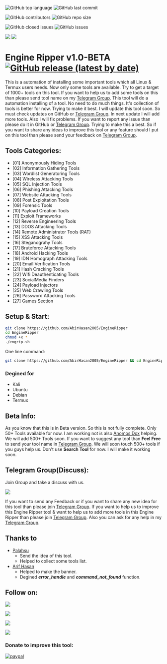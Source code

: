 ![GitHub top language](https://img.shields.io/github/languages/top/AbirHasan2005/EngineRipper)   ![GitHub last commit](https://img.shields.io/github/last-commit/AbirHasan2005/EngineRipper)

![GitHub contributors](https://img.shields.io/github/contributors/AbirHasan2005/EngineRipper)   ![GitHub repo size](https://img.shields.io/github/repo-size/AbirHasan2005/EngineRipper)

![GitHub closed issues](https://img.shields.io/github/issues-closed/AbirHasan2005/EngineRipper)   ![GitHub issues](https://img.shields.io/github/issues/AbirHasan2005/EngineRipper)

<a href="https://github.com/AbirHasan2005?tab=following"><img src="https://img.shields.io/github/followers/AbirHasan2005?style=social"></a>   <a href="https://github.com/AbirHasan2005/EngineRipper/network/members"><img src="https://img.shields.io/github/forks/AbirHasan2005/EngineRipper?style=social"></a>   

# Engine Ripper v1.0-BETA  [![GitHub release (latest by date)](https://img.shields.io/github/v/release/AbirHasan2005/EngineRipper)](https://github.com/AbirHasan2005/EngineRipper/releases)

This is a automation of installing some important tools which all Linux & Termux users needs. Now only some tools are available. Try to get a target of 1000+ tools on this tool. If you want to help us to add some tools on this than please send tool name on my [Telegram Group](http://t.me/linux_repo). This tool will do a automation installing of a tool. No need to do much things. It's collection of tools is better for now. Trying to make it best. I will update this tool soon. So must check updates on GitHub or [Telegram Group](http://t.me/linux_repo). In next update I will add more tools. Also I will fix problems. If you want to report any issue than please do it in GitHub or [Telegram Group](http://t.me/linux_repo). Trying to make this a best. So if you want to share any ideas to improve this tool or any feature should I put on this tool than please send your feedback on [Telegram Group](http://t.me/linux_repo).


## Tools Categories:
- [01] Anonymously Hiding Tools
- [02] Information Gathering Tools
- [03] Wordlist Generatoring Tools
- [04] Wireless Attacking Tools
- [05] SQL Injection Tools
- [06] Phishing Attacking Tools
- [07] Website Attacking Tools
- [08] Post Exploitation Tools
- [09] Forensic Tools
- [10] Payload Creation Tools
- [11] Exploit Frameworks
- [12] Reverse Engineering Tools
- [13] DDOS Attacking Tools
- [14] Remote Administrator Tools (RAT)
- [15] XSS Attacking Tools
- [16] Steganograhy Tools
- [17] Bruteforce Attacking Tools
- [18] Android Hacking Tools
- [19] IDN Homograph Attacking Tools
- [20] Email Verification Tools
- [21] Hash Cracking Tools
- [22] Wifi Deauthenticating Tools
- [23] SocialMedia Finders
- [24] Payload Injectors
- [25] Web Crawling Tools
- [26] Password Attacking Tools
- [27] Games Section


## Setup & Start:
```bash
git clone https://github.com/AbirHasan2005/EngineRipper
cd EngineRipper
chmod +x *
./engrip.sh
```

One line command:
```bash
git clone https://github.com/AbirHasan2005/EngineRipper && cd EngineRipper && chmod +x * && ./engrip.sh
```


### Degined for
- Kali
- Ubuntu
- Debian
- Termux


## Beta Info:
As you know that this is in Beta version. So this is not fully complete. Only 50+ Tools available for now. I am working not is also [Anomos Dox](https://github.com/palahsu) helping. We will add 500+ Tools soon. If you want to suggest any tool than **Feel Free** to send your tool name in [Telegram Group](http://t.me/linux_repo). We will soon touch 500+ tools if you guys help us. Don't use **Search Tool** for now. I will make it working soon.


## Telegram Group(Discuss):
Join Group and take a discuss with us.

<a href="https://t.me/linux_repo"><img src="https://img.shields.io/badge/Telegram-Join%20Telegram%20Group-blue.svg?logo=telegram"></a>

If you want to send any Feedback or if you want to share any new idea for this tool than please join [Telegram Group](http://t.me/linux_repo). If you want to help us to improve this Engine Ripper tool & want to help us to add more tools in this Engine Ripper than please join [Telegram Group](http://t.me/linux_repo). Also you can ask for any help in my [Telegram Group](http://t.me/linux_repo).


## Thanks to
- [Palahsu](https://github.com/palahsu)
	- Send the idea of this tool.
	- Helped to collect some tools list.
- [Arif Hasan](http://t.me/bash_lover)
	- Helped to make the banner.
	- Degined ***error_handle*** and ***command_not_found*** function.


## Follow on:
<p align="left">
<a href="https://github.com/AbirHasan2005"><img src="https://img.shields.io/badge/GitHub-Follow%20on%20GitHub-inactive.svg?logo=github"></a>
</p>
<p align="left">
<a href="https://twitter.com/AbirHasan2005"><img src="https://img.shields.io/badge/Twitter-Follow%20on%20Twitter-informational.svg?logo=twitter"></a>
</p>
<p align="left">
<a href="https://facebook.com/AbirHasan2005"><img src="https://img.shields.io/badge/Facebook-Follow%20on%20Facebook-blue.svg?logo=facebook"></a>
</p>
<p align="left">
<a href="https://instagram.com/AbirHasan2005"><img src="https://img.shields.io/badge/Instagram-Follow%20on%20Instagram-important.svg?logo=instagram"></a>
</p>


### Donate to improve this tool:
[![paypal](https://www.paypalobjects.com/en_US/i/btn/btn_donateCC_LG.gif)](https://paypal.me/AbirHasan2005)
